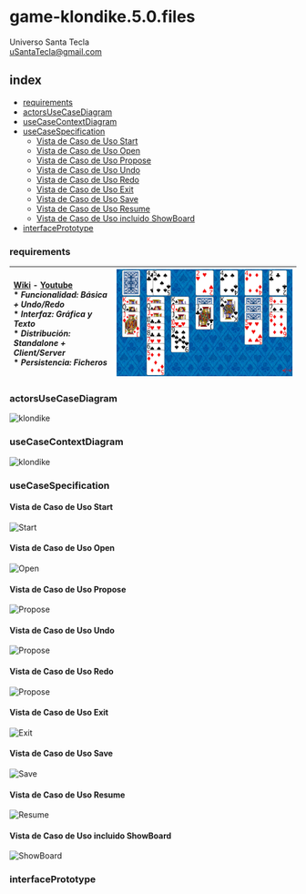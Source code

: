 # game-klondike.5.0.files
Universo Santa Tecla  
[uSantaTecla@gmail.com](mailto:uSantaTecla@gmail.com)  
  
## index

* [requirements](#requirements) 
* [actorsUseCaseDiagram](#actorsUseCaseDiagram)  
* [useCaseContextDiagram](#useCaseContextDiagram)
* [useCaseSpecification](#useCaseSpecification)
   * [Vista de Caso de Uso Start](#vista-de-caso-de-uso-start)  
   * [Vista de Caso de Uso Open](#vista-de-cas-de-uso-open)  
   * [Vista de Caso de Uso Propose](#vista-de-caso-de-uso-propose)  
   * [Vista de Caso de Uso Undo](#vista-de-caso-de-uso-undo)  
   * [Vista de Caso de Uso Redo](#vista-de-caso-de-uso-redo)  
   * [Vista de Caso de Uso Exit](#vista-de-cas-de-uso-exit)  
   * [Vista de Caso de Uso Save](#vista-de-cas-de-uso-save)  
   * [Vista de Caso de Uso Resume](#vista-de-caso-de-uso-resume)  
   * [Vista de Caso de Uso incluido ShowBoard](#vista-de-caso-de-uso-incluido-showboard)  
* [interfacePrototype](#interfacePrototype) 

### requirements 

| [Wiki](https://es.wikipedia.org/wiki/Solitario_de_cartas) - [Youtube](https://www.youtube.com/watch?v=yjgQXcFVBQY)<br/> * _Funcionalidad: **Básica + Undo/Redo**_<br/>  * _Interfaz: **Gráfica y Texto**_<br/>  * _Distribución: **Standalone + Client/Server**_<br/>  * _Persistencia: **Ficheros**_<br/> | ![klondike](./docs/images/klondike.jpg) | 
| :------- | :------: |  

### actorsUseCaseDiagram

![klondike]()
### useCaseContextDiagram

![klondike]() 

### useCaseSpecification
#### Vista de Caso de Uso Start
![Start]()

#### Vista de Caso de Uso Open
![Open]()  

#### Vista de Caso de Uso Propose
![Propose]()  

#### Vista de Caso de Uso Undo
![Propose]()  

#### Vista de Caso de Uso Redo
![Propose]()  

#### Vista de Caso de Uso Exit
![Exit]()  

#### Vista de Caso de Uso Save
![Save]()  

#### Vista de Caso de Uso Resume
![Resume]()

#### Vista de Caso de Uso incluido ShowBoard
![ShowBoard]()

### interfacePrototype

